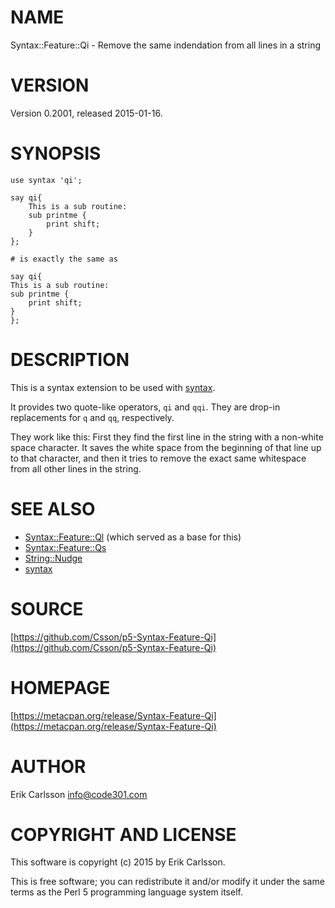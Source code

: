 # NAME

Syntax::Feature::Qi - Remove the same indendation from all lines in a string

# VERSION

Version 0.2001, released 2015-01-16.

# SYNOPSIS

    use syntax 'qi';

    say qi{
        This is a sub routine:
        sub printme {
            print shift;
        }
    };

    # is exactly the same as

    say qi{
    This is a sub routine:
    sub printme {
        print shift;
    }
    };

# DESCRIPTION

This is a syntax extension to be used with [syntax](https://metacpan.org/pod/syntax).

It provides two quote-like operators, `qi` and `qqi`. They are drop-in replacements for `q` and `qq`, respectively.

They work like this: First they find the first line in the string with a non-white space character. It saves the
white space from the beginning of that line up to that character, and then it tries to remove the exact same whitespace from
all other lines in the string.

# SEE ALSO

- [Syntax::Feature::Ql](https://metacpan.org/pod/Syntax::Feature::Ql) (which served as a base for this)
- [Syntax::Feature::Qs](https://metacpan.org/pod/Syntax::Feature::Qs)
- [String::Nudge](https://metacpan.org/pod/String::Nudge)
- [syntax](https://metacpan.org/pod/syntax)

# SOURCE

[https://github.com/Csson/p5-Syntax-Feature-Qi](https://github.com/Csson/p5-Syntax-Feature-Qi)

# HOMEPAGE

[https://metacpan.org/release/Syntax-Feature-Qi](https://metacpan.org/release/Syntax-Feature-Qi)

# AUTHOR

Erik Carlsson <info@code301.com>

# COPYRIGHT AND LICENSE

This software is copyright (c) 2015 by Erik Carlsson.

This is free software; you can redistribute it and/or modify it under
the same terms as the Perl 5 programming language system itself.
